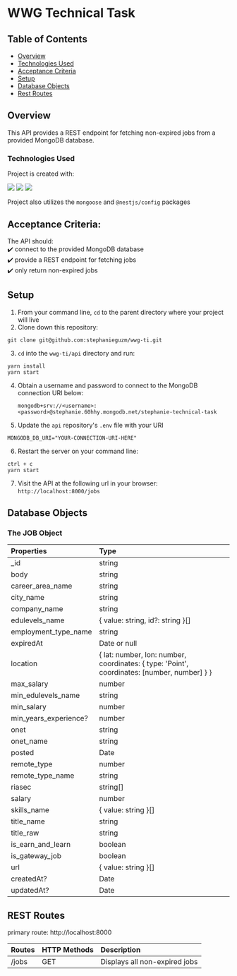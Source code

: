 # WWG Technical Task

## Table of Contents
* [Overview](#overview)
* [Technologies Used](#technologies-used)
* [Acceptance Criteria](#acceptance-criteria)
* [Setup](#setup)
* [Database Objects](#database-objects)
* [Rest Routes](#rest-routes)

## Overview
This API provides a REST endpoint for fetching non-expired jobs from a provided MongoDB database.<br>

### Technologies Used
Project is created with:
<p>
<img src="https://img.shields.io/badge/nestjs-%23E0234E.svg?style=for-the-badge&logo=nestjs&logoColor=white">
<img src="https://img.shields.io/badge/MongoDB-%234ea94b.svg?style=for-the-badge&logo=mongodb&logoColor=white">
<img src="https://img.shields.io/badge/yarn-%232C8EBB.svg?style=for-the-badge&logo=yarn&logoColor=white">

Project also utilizes the `mongoose` and `@nestjs/config` packages

## Acceptance Criteria: 
The API should:<br>
✔️ connect to the provided MongoDB database<br>
✔️ provide a REST endpoint for fetching jobs<br>
✔️ only return non-expired jobs<br>

## Setup
1. From your command line, `cd` to the parent directory where your project will live
2. Clone down this repository:
  ```
  git clone git@github.com:stephanieguzm/wwg-ti.git
  ```
3. `cd` into the `wwg-ti/api` directory and run:
  ```
  yarn install
  yarn start
  ```
4. Obtain a username and password to connect to the MongoDB connection URI below:
   ```
   mongodb+srv://<username>:<password>@stephanie.60hhy.mongodb.net/stephanie-technical-task
   ```
6. Update the `api` repository's `.env` file with your URI
  ```
  MONGODB_DB_URI="YOUR-CONNECTION-URI-HERE"
  ```
6. Restart the server on your command line:
  ```
  ctrl + c
  yarn start
  ```
7. Visit the API at the following url in your browser: `http://localhost:8000/jobs`

## Database Objects
### The JOB Object
| Properties | Type  |
|:----------- |:--------|
|_id| string| 
|body| string |
|career_area_name| string | 
|city_name|string| 
|company_name | string| 
|edulevels_name| { value: string, id?: string }[] | 
|employment_type_name | string | 
|expiredAt|  Date or null | 
|location|  { lat: number, lon: number, coordinates: { type: 'Point', coordinates: [number, number] } } | 
|max_salary|  number | 
|min_edulevels_name| string | 
|min_salary|  number | 
|min_years_experience?|  number | 
|onet|  string | 
|onet_name|  string | 
|posted|  Date | 
|remote_type|  number | 
|remote_type_name|  string | 
|riasec| string[] | 
|salary|  number | 
|skills_name|  { value: string }[] | 
|title_name|  string | 
|title_raw|  string | 
|is_earn_and_learn|  boolean | 
|is_gateway_job|  boolean | 
|url|  { value: string }[] | 
|createdAt?|  Date | 
|updatedAt?|  Date | 

## REST Routes 
primary route: http://localhost:8000

| Routes | HTTP Methods| Description
|:------- |:---------------|:--------------
| /jobs| GET | Displays all non-expired jobs
